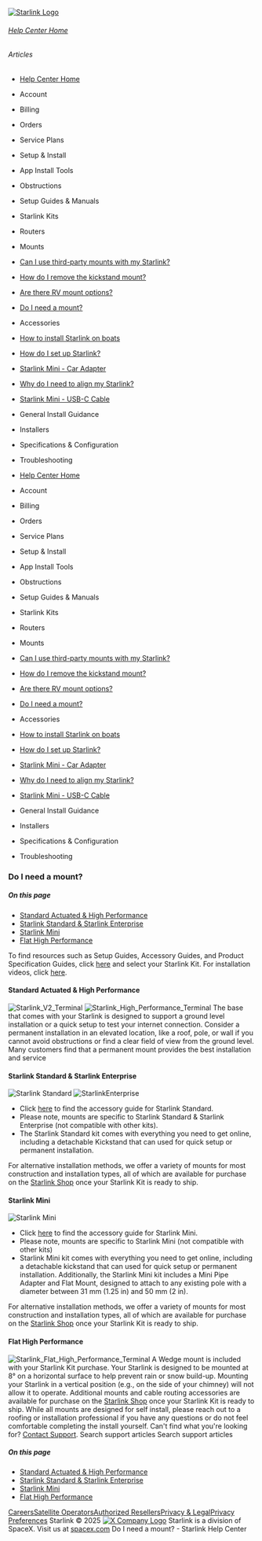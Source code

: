 [![Starlink Logo](https://www.starlink.com/_next/image?url=%2Fassets%2Fimages%2Flogo%2Flogo_white.png&w=3840&q=75)](https://www.starlink.com/support/article/<https:/www.starlink.com/>)
###### [Help Center Home](https://www.starlink.com/support/article/</support>)
###### Articles
  * [Help Center Home](https://www.starlink.com/support/article/</support>)
  * Account
  * Billing
  * Orders
  * Service Plans
  * Setup & Install
  * App Install Tools
  * Obstructions
  * Setup Guides & Manuals
  * Starlink Kits
  * Routers
  * Mounts
  * [Can I use third-party mounts with my Starlink?](https://www.starlink.com/support/article/</support/article/d71ff9b3-ef1c-e46c-cbbb-91b029c7335d>)
  * [How do I remove the kickstand mount?](https://www.starlink.com/support/article/</support/article/473dcc7f-a4b4-a94e-fa1b-1bc394a85997>)
  * [Are there RV mount options?](https://www.starlink.com/support/article/</support/article/8de884cb-a87b-98ea-b58b-f461143fb87c>)
  * [Do I need a mount? ](https://www.starlink.com/support/article/</support/article/b9532240-605d-a5b5-4859-f558f1e0cc97>)
  * Accessories
  * [How to install Starlink on boats](https://www.starlink.com/support/article/</support/article/6d0a3213-27e9-1698-d877-08e181928e25>)
  * [How do I set up Starlink?](https://www.starlink.com/support/article/</support/article/cd99e833-2adc-1cb2-01c3-7f1fbefa3784>)
  * [Starlink Mini - Car Adapter](https://www.starlink.com/support/article/</support/article/8a0d11cd-ff87-83a0-5a42-fca892b14cff>)
  * [Why do I need to align my Starlink?](https://www.starlink.com/support/article/</support/article/0b6cf05f-f7dd-77cf-8ef3-12a5727658e8>)
  * [Starlink Mini - USB-C Cable](https://www.starlink.com/support/article/</support/article/7c9fb509-e3c4-c6af-b2f5-ef95e645c046>)
  * General Install Guidance
  * Installers
  * Specifications & Configuration
  * Troubleshooting


  * [Help Center Home](https://www.starlink.com/support/article/</support>)
  * Account
  * Billing
  * Orders
  * Service Plans
  * Setup & Install
  * App Install Tools
  * Obstructions
  * Setup Guides & Manuals
  * Starlink Kits
  * Routers
  * Mounts
  * [Can I use third-party mounts with my Starlink?](https://www.starlink.com/support/article/</support/article/d71ff9b3-ef1c-e46c-cbbb-91b029c7335d>)
  * [How do I remove the kickstand mount?](https://www.starlink.com/support/article/</support/article/473dcc7f-a4b4-a94e-fa1b-1bc394a85997>)
  * [Are there RV mount options?](https://www.starlink.com/support/article/</support/article/8de884cb-a87b-98ea-b58b-f461143fb87c>)
  * [Do I need a mount? ](https://www.starlink.com/support/article/</support/article/b9532240-605d-a5b5-4859-f558f1e0cc97>)
  * Accessories
  * [How to install Starlink on boats](https://www.starlink.com/support/article/</support/article/6d0a3213-27e9-1698-d877-08e181928e25>)
  * [How do I set up Starlink?](https://www.starlink.com/support/article/</support/article/cd99e833-2adc-1cb2-01c3-7f1fbefa3784>)
  * [Starlink Mini - Car Adapter](https://www.starlink.com/support/article/</support/article/8a0d11cd-ff87-83a0-5a42-fca892b14cff>)
  * [Why do I need to align my Starlink?](https://www.starlink.com/support/article/</support/article/0b6cf05f-f7dd-77cf-8ef3-12a5727658e8>)
  * [Starlink Mini - USB-C Cable](https://www.starlink.com/support/article/</support/article/7c9fb509-e3c4-c6af-b2f5-ef95e645c046>)
  * General Install Guidance
  * Installers
  * Specifications & Configuration
  * Troubleshooting


### Do I need a mount? 
##### On this page
  * [Standard Actuated & High Performance](https://www.starlink.com/support/article/<#standard-actuated-high-performance>)
  * [Starlink Standard & Starlink Enterprise](https://www.starlink.com/support/article/<#starlink-standard-starlink-enterprise>)
  * [Starlink Mini](https://www.starlink.com/support/article/<#starlink-mini>)
  * [Flat High Performance](https://www.starlink.com/support/article/<#flat-high-performance>)


To find resources such as Setup Guides, Accessory Guides, and Product Specification Guides, click [here](https://www.starlink.com/support/article/<https:/support.starlink.com/topic?category=6&category=85&category=72>) and select your Starlink Kit. For installation videos, click [here](https://www.starlink.com/support/article/<https:/www.starlink.com/videos/1>).
#### Standard Actuated & High Performance
![Starlink_V2_Terminal](https://www.starlink.com/public-files/Starlink_Rectangular_500x500.png) ![Starlink_High_Performance_Terminal](https://www.starlink.com/public-files/HP_500x500.png)
The base that comes with your Starlink is designed to support a ground level installation or a quick setup to test your internet connection. Consider a permanent installation in an elevated location, like a roof, pole, or wall if you cannot avoid obstructions or find a clear field of view from the ground level. Many customers find that a permanent mount provides the best installation and service
#### Starlink Standard & Starlink Enterprise
![Starlink Standard](https://www.starlink.com/public-files/Starlink_Standard_Hero_500x500.png) ![StarlinkEnterprise](https://www.starlink.com/public-files/Starlink_Enterprise1_500x500.png)
  * Click [here](https://www.starlink.com/support/article/<https:/www.starlink.com/public-files/accessories_guide_standard.pdf>) to find the accessory guide for Starlink Standard. 
  * Please note, mounts are specific to Starlink Standard & Starlink Enterprise (not compatible with other kits). 
  * The Starlink Standard kit comes with everything you need to get online, including a detachable Kickstand that can used for quick setup or permanent installation.


For alternative installation methods, we offer a variety of mounts for most construction and installation types, all of which are available for purchase on the [Starlink Shop](https://www.starlink.com/support/article/<https:/starlink.com/shop/>) once your Starlink Kit is ready to ship.
#### Starlink Mini
![Starlink Mini](https://www.starlink.com/public-files/Starlink_Mini_500x500.png)
  * Click [here](https://www.starlink.com/support/article/<https:/www.starlink.com/public-files/accessories_guide_mini.pdf>) to find the accessory guide for Starlink Mini.
  * Please note, mounts are specific to Starlink Mini (not compatible with other kits)
  * Starlink Mini kit comes with everything you need to get online, including a detachable kickstand that can used for quick setup or permanent installation. Additionally, the Starlink Mini kit includes a Mini Pipe Adapter and Flat Mount, designed to attach to any existing pole with a diameter between 31 mm (1.25 in) and 50 mm (2 in).


For alternative installation methods, we offer a variety of mounts for most construction and installation types, all of which are available for purchase on the [Starlink Shop](https://www.starlink.com/support/article/<https:/starlink.com/shop/>) once your Starlink Kit is ready to ship.
#### Flat High Performance
![Starlink_Flat_High_Performance_Terminal](https://www.starlink.com/public-files/Mobile_Premium_Wedge_500x500.png)
A Wedge mount is included with your Starlink Kit purchase. Your Starlink is designed to be mounted at 8° on a horizontal surface to help prevent rain or snow build-up. Mounting your Starlink in a vertical position (e.g., on the side of your chimney) will not allow it to operate.
Additional mounts and cable routing accessories are available for purchase on the [Starlink Shop](https://www.starlink.com/support/article/<https:/starlink.com/shop/>) once your Starlink Kit is ready to ship. While all mounts are designed for self install, please reach out to a roofing or installation professional if you have any questions or do not feel comfortable completing the install yourself.
Can't find what you're looking for? [Contact Support](https://www.starlink.com/support/article/</support/tickets?sourceType=web_article_help_center&sourceValue=b9532240-605d-a5b5-4859-f558f1e0cc97>).
Search support articles
Search support articles
##### On this page
  * [Standard Actuated & High Performance](https://www.starlink.com/support/article/<#standard-actuated-high-performance>)
  * [Starlink Standard & Starlink Enterprise](https://www.starlink.com/support/article/<#starlink-standard-starlink-enterprise>)
  * [Starlink Mini](https://www.starlink.com/support/article/<#starlink-mini>)
  * [Flat High Performance](https://www.starlink.com/support/article/<#flat-high-performance>)


[Careers](https://www.starlink.com/support/article/<https:/www.spacex.com/careers>)[Satellite Operators](https://www.starlink.com/support/article/<https:/starlink.com/satellite-operators>)[Authorized Resellers](https://www.starlink.com/support/article/<https:/starlink.com/resellers>)[Privacy & Legal](https://www.starlink.com/support/article/<https:/starlink.com/legal>)[Privacy Preferences](https://www.starlink.com/support/article/<>)
Starlink © 2025
[![X Company Logo](https://www.starlink.com/assets/images/icons/x-logo.svg)](https://www.starlink.com/support/article/<https:/twitter.com/Starlink>)
Starlink is a division of SpaceX. Visit us at [spacex.com](https://www.starlink.com/support/article/<https:/www.spacex.com/>)
Do I need a mount? - Starlink Help Center
